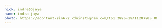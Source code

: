 ```yaml
---
nick: indra20jaya
name: indra jaya
photo: https://scontent-sin6-2.cdninstagram.com/t51.2885-19/11287805_894127263958658_490797233_a.jpg
---
```

